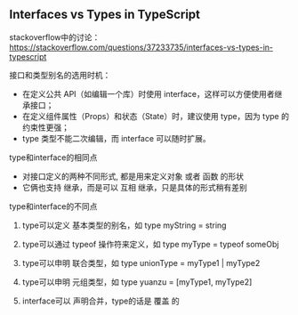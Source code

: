 
## Interfaces vs Types in TypeScript

stackoverflow中的讨论：https://stackoverflow.com/questions/37233735/interfaces-vs-types-in-typescript


接口和类型别名的选用时机：
- 在定义公共 API（如编辑一个库）时使用 interface，这样可以方便使用者继承接口；
- 在定义组件属性（Props）和状态（State）时，建议使用 type，因为 type 的约束性更强；
- type 类型不能二次编辑，而 interface 可以随时扩展。


type和interface的相同点

- 对接口定义的两种不同形式, 都是用来定义对象 或者 函数 的形状
- 它俩也支持 继承，而是可以 互相 继承，只是具体的形式稍有差别

type和interface的不同点

1. type可以定义 基本类型的别名，如 type myString = string
2. type可以通过 typeof 操作符来定义，如 type myType = typeof someObj
3. type可以申明 联合类型，如 type unionType = myType1 | myType2
4. type可以申明 元组类型，如 type yuanzu = [myType1, myType2]

5. interface可以 声明合并，type的话是 覆盖 的